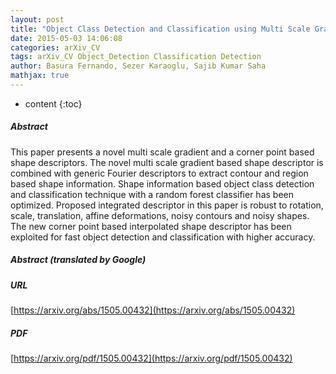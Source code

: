 ```yaml
---
layout: post
title: "Object Class Detection and Classification using Multi Scale Gradient and Corner Point based Shape Descriptors"
date: 2015-05-03 14:06:08
categories: arXiv_CV
tags: arXiv_CV Object_Detection Classification Detection
author: Basura Fernando, Sezer Karaoglu, Sajib Kumar Saha
mathjax: true
---
```


* content
{:toc}

##### Abstract
This paper presents a novel multi scale gradient and a corner point based shape descriptors. The novel multi scale gradient based shape descriptor is combined with generic Fourier descriptors to extract contour and region based shape information. Shape information based object class detection and classification technique with a random forest classifier has been optimized. Proposed integrated descriptor in this paper is robust to rotation, scale, translation, affine deformations, noisy contours and noisy shapes. The new corner point based interpolated shape descriptor has been exploited for fast object detection and classification with higher accuracy.

##### Abstract (translated by Google)


##### URL
[https://arxiv.org/abs/1505.00432](https://arxiv.org/abs/1505.00432)

##### PDF
[https://arxiv.org/pdf/1505.00432](https://arxiv.org/pdf/1505.00432)

